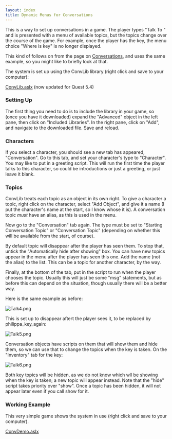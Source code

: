 ```yaml
---
layout: index
title: Dynamic Menus for Conversations
---
```


This is a way to set up conversations in a game. The player types "Talk To <character>" and is presented with a menu of available topics, but the topics change over the course of the game. For example, once the player has the key, the menu choice "Where is key" is no longer displayed.

This kind of follows on from the page on [Conversations](conversations.html), and uses the same example, so you might like to briefly look at that.

The system is set up using the ConvLib library (right click and save to your computer):

[ConvLib.aslx](https://textadventures.co.uk/forum/samples/topic/5510/updated-convlib) (now updated for Quest 5.4)

### Setting Up

The first thing you need to do is to include the library in your game, so (once you have it downloaded) expand the "Advanced" object in the left pane, then click on "Included Libraries". In the right pane, click on "Add", and navigate to the downloaded file. Save and reload.

### Characters

If you select a character, you should see a new tab has appeared, "Conversation". Go to this tab, and set your character's type to "Character". You may like to put in a greeting script. This will run the first time the player talks to this character, so could be introductions or just a greeting, or just leave it blank.

### Topics

ConvLib treats each topic as an object in its own right. To give a character a topic, right click on the character, select "Add Object", and give it a name (I put the character's name at the start, so I know whose it is). A conversation topic *must* have an alias, as this is used in the menu.

Now go to the "Conversation" tab again. The type must be set to "Starting Conversation Topic" or "Conversation Topic" (depending on whether this will be available from the start, of course).

By default topic will disappear after the player has seen them. To stop that, untick the "Automatically hide after showing" box. You can have new topics appear in the menu after the player has seen this one. Add the name (not the alias) to the list. This can be a topic for another character, by the way.

Finally, at the bottom of the tab, put in the script to run when the player chooses the topic. Usually this will just be some "msg" statements, but as before this can depend on the situation, though usually there will be a better way.

Here is the same example as before:

![](Talk4.png "Talk4.png")

This is set up to disappear aftert the player sees it, to be replaced by philippa\_key\_again:

![](Talk5.png "Talk5.png")

Conversation objects have scripts on them that will show them and hide them, so we can use that to change the topics when the key is taken. On the "Inventory" tab for the key:

![](Talk6.png "Talk6.png")

Both key topics will be hidden, as we do not know which wll be showing when the key is taken; a new topic will appear instead. Note that the "hide" script takes priority over "show". Once a topic has been hidden, it will not appear later even if you call show for it.

### Working Example

This very simple game shows the system in use (right click and save to your computer).

[ConvDemo.aslx](https://textadventures.co.uk/attachment/1359)
